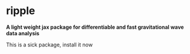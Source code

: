 ripple
======

**A light weight jax package for differentiable and fast gravitational wave data analysis**

This is a sick package, install it now